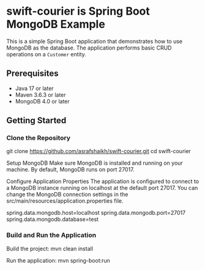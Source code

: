 # swift-courier is Spring Boot MongoDB Example

This is a simple Spring Boot application that demonstrates how to use MongoDB as the database. The application performs basic CRUD operations on a `Customer` entity.

## Prerequisites

- Java 17 or later
- Maven 3.6.3 or later
- MongoDB 4.0 or later

## Getting Started

### Clone the Repository

git clone https://github.com/asrafshaikh/swift-courier.git
cd swift-courier

Setup MongoDB
Make sure MongoDB is installed and running on your machine. By default, MongoDB runs on port 27017.

Configure Application Properties
The application is configured to connect to a MongoDB instance running on localhost at the default port 27017. You can change the MongoDB connection settings in the src/main/resources/application.properties file.

spring.data.mongodb.host=localhost
spring.data.mongodb.port=27017
spring.data.mongodb.database=test

### Build and Run the Application

Build the project: mvn clean install

Run the application: mvn spring-boot:run



